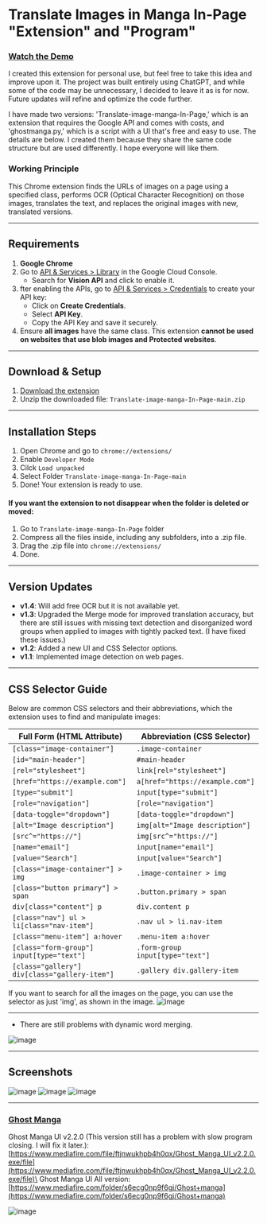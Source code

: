 # Translate Images in Manga In-Page "Extension" and "Program"

### [Watch the Demo](https://youtu.be/EVLBudGqJ9k)

I created this extension for personal use, but feel free to take this idea and improve upon it. The project was built entirely using ChatGPT, and while some of the code may be unnecessary, I decided to leave it as is for now. Future updates will refine and optimize the code further.

I have made two versions: 'Translate-image-manga-In-Page,' which is an extension that requires the Google API and comes with costs, and 'ghostmanga.py,' which is a script with a UI that's free and easy to use. The details are below. I created them because they share the same code structure but are used differently. I hope everyone will like them.

### Working Principle
This Chrome extension finds the URLs of images on a page using a specified class, performs OCR (Optical Character Recognition) on those images, translates the text, and replaces the original images with new, translated versions.

---

## Requirements

1. **Google Chrome**
2. Go to [API & Services > Library](https://console.cloud.google.com/apis/library) in the Google Cloud Console.
   - Search for **Vision API** and click to enable it.
3. fter enabling the APIs, go to [API & Services > Credentials](https://console.cloud.google.com/apis/credentials) to create your API key:
   - Click on **Create Credentials**.
   - Select **API Key**.
   - Copy the API Key and save it securely.
4. Ensure **all images** have the same class. This extension **cannot be used on websites that use blob images and Protected websites**.

---

## Download & Setup

1. [Download the extension](https://github.com/Kuju29/Translate-image-manga-In-Page/archive/refs/heads/main.zip)
2. Unzip the downloaded file: `Translate-image-manga-In-Page-main.zip`
---

## Installation Steps

1. Open Chrome and go to `chrome://extensions/`
2. Enable `Developer Mode`
3. Cilck `Load unpacked`
4. Select Folder `Translate-image-manga-In-Page-main`
5. Done! Your extension is ready to use.


#### If you want the extension to not disappear when the folder is deleted or moved:
1. Go to `Translate-image-manga-In-Page` folder
2. Compress all the files inside, including any subfolders, into a .zip file.
3. Drag the .zip file into `chrome://extensions/`
4. Done.

---

## Version Updates

- **v1.4**: Will add free OCR but it is not available yet.
- **v1.3**: Upgraded the Merge mode for improved translation accuracy, but there are still issues with missing text detection and disorganized word groups when applied to images with tightly packed text. (I have fixed these issues.)
- **v1.2**: Added a new UI and CSS Selector options.
- **v1.1**: Implemented image detection on web pages.

---

## CSS Selector Guide

Below are common CSS selectors and their abbreviations, which the extension uses to find and manipulate images:

| Full Form (HTML Attribute)                  | Abbreviation (CSS Selector)            |
|---------------------------------------------|----------------------------------------|
| `[class="image-container"]`                 | `.image-container`                     |
| `[id="main-header"]`                        | `#main-header`                         |
| `[rel="stylesheet"]`                        | `link[rel="stylesheet"]`               |
| `[href="https://example.com"]`              | `a[href="https://example.com"]`        |
| `[type="submit"]`                           | `input[type="submit"]`                 |
| `[role="navigation"]`                       | `[role="navigation"]`                  |
| `[data-toggle="dropdown"]`                  | `[data-toggle="dropdown"]`             |
| `[alt="Image description"]`                 | `img[alt="Image description"]`         |
| `[src^="https://"]`                         | `img[src^="https://"]`                 |
| `[name="email"]`                            | `input[name="email"]`                  |
| `[value="Search"]`                          | `input[value="Search"]`                |
| `[class="image-container"] > img`           | `.image-container > img`               |
| `[class="button primary"] > span`           | `.button.primary > span`               |
| `div[class="content"] p`                    | `div.content p`                        |
| `[class="nav"] ul > li[class="nav-item"]`   | `.nav ul > li.nav-item`                |
| `[class="menu-item"] a:hover`               | `.menu-item a:hover`                   |
| `[class="form-group"] input[type="text"]`   | `.form-group input[type="text"]`       |
| `[class="gallery"] div[class="gallery-item"]`| `.gallery div.gallery-item`            |

If you want to search for all the images on the page, you can use the selector as just 'img', as shown in the image.
![image](https://github.com/user-attachments/assets/71e4fe65-c222-4f41-adea-1fb7aaeca5f1)


---
- There are still problems with dynamic word merging.

![image](https://github.com/user-attachments/assets/ae7a6c83-fbd0-4008-97db-c7e7aa551b64)

---

## Screenshots

![image](https://github.com/user-attachments/assets/91b81b3e-b49c-4cb8-a24b-5f663b6aa533)
![image](https://github.com/user-attachments/assets/63c7f018-10e1-456d-88d3-cb79577a6e48)
![image](https://github.com/user-attachments/assets/50570a94-a518-4e06-86f3-5fbff136d12f)

---

### [Ghost Manga](https://github.com/Kuju29/Translate-image-manga-In-Page/blob/main/ghostmanga.py)

Ghost Manga UI v2.2.0 (This version still has a problem with slow program closing. I will fix it later.): 
[https://www.mediafire.com/file/ftjnwukhpb4h0qx/Ghost_Manga_UI_v2.2.0.exe/file](https://www.mediafire.com/file/ftjnwukhpb4h0qx/Ghost_Manga_UI_v2.2.0.exe/file)\
Ghost Manga UI All version: 
[https://www.mediafire.com/folder/s6ecg0np9f6gj/Ghost+manga](https://www.mediafire.com/folder/s6ecg0np9f6gj/Ghost+manga)

![image](https://github.com/user-attachments/assets/23560443-4057-4442-a7cd-088ed53487b3)

